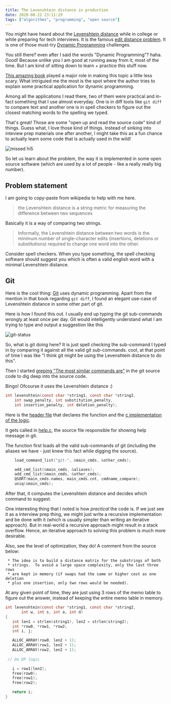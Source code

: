 ```yaml
---
title: The Levenshtein distance in production
date: 2020-08-22 23:11:29
tags: ["algorithms", "programming", "open source"]
---
```


You might have heard about the [Levenshtein distance](https://en.wikipedia.org/wiki/Levenshtein_distance) while in college or while preparing for tech interviews. It is the famous [edit distance problem](https://leetcode.com/problems/edit-distance/). It is one of those must-try [Dynamic Programming](https://en.wikipedia.org/wiki/Dynamic_programming) challenges.

You still there? even after I said the words "Dynamic Programming"? haha. Good! Because unlike you I am good at running away from it; most of the time. But I am kind of sitting down to learn + practice this stuff now.

[This amazing book](https://www.manning.com/books/grokking-algorithms) played a major role in making this topic a little less scary. What intriguied me the most is the spot where the author tries to explain some practical application for dynamic programming.

Among all the applications I read there, two of them were practical and in-fact something that I use almost everyday. One is in diff tools like `git diff` to compare text and another one is in spell checkers to figure out the closest matching words to the spelling we typed.

That's great! Those are some "open up and read the source code" kind of things. Guess what, I love those kind of things. Instead of sinking into inteview prep materials one after another, I might take this as a fun chance to actually learn some code that is actually used in the wild!

![missed hi5](https://media.giphy.com/media/xT1R9YSHqTHAuD9FyU/giphy.gif)

So let us learn about the problem, the way it is implemented in some open source software (which are used by a lot of people - like a really really big number).

## Problem statement

I am going to copy-paste from wikipedia to help with me here.

>  the Levenshtein distance is a string metric for measuring the difference between two sequences

Basically it is a way of comparing two strings.

> Informally, the Levenshtein distance between two words is the minimum number of single-character edits (insertions, deletions or substitutions) required to change one word into the other.

Consider spell checkers. When you type something, the spell checking software should suggest you which is often a valid english word with a minimal Levenshtein distance.

## Git

Here is the cool thing: [Git](https://github.com/git/git) uses dynamic programming. Apart from the mention in that book regarding `git diff`, I found an elegant use-case of Levenshtein distance in some other part of git.

Here is how I found this out. I usually end up typing the git sub-commands wrongly at least once per day. Git would intelligently understand what I am trying to type and output a suggestion like this

![git-status](/images/git-status.png)

So, what is git doing here? It is just spell checking the sub-command I typed in by comparing it against all the valid git sub-commands. cool, at that point of time I was like "I think git might be using the Levenshtein distance to do this".

Then I started [greping "The most similar commands are"](https://github.com/git/git/search?q=The+most+similar+commands+are&unscoped_q=The+most+similar+commands+are) in the git source code to dig deep into the source code.

Bingo! Ofcourse it uses the Levenshtein distance :)

```c
int levenshtein(const char *string1, const char *string2,
	int swap_penalty, int substitution_penalty,
	int insertion_penalty, int deletion_penalty);
```

Here is the [header file](https://github.com/git/git/blob/53f9a3e157dbbc901a02ac2c73346d375e24978c/levenshtein.h) that declares the function and the [c implementation of the logic](https://github.com/git/git/blob/53f9a3e157dbbc901a02ac2c73346d375e24978c/levenshtein.c).

It gets called in [help.c](https://github.com/git/git/blob/4f0a8be78499454eac3985b6e7e144b8376ab0a5/help.c#L514-L623), the source file responsible for showing help message in git.

The function first loads all the valid sub-commands of git (including the aliases we have - just knew this fact while digging the source).

```c
	load_command_list("git-", &main_cmds, &other_cmds);

	add_cmd_list(&main_cmds, &aliases);
	add_cmd_list(&main_cmds, &other_cmds);
	QSORT(main_cmds.names, main_cmds.cnt, cmdname_compare);
	uniq(&main_cmds);
```

After that, it computes the Levenshtein distance and decides which command to suggest.

One interesting thing that I noted is how _practical_ the code is. If we just see it as a interview prep thing, we might just write a recursive implementation and be done with it (which is usually simpler than writing an iterative approach). But in real-world a recursive approach might result in a stack overflow. Hence, an iterative approach to solving this problem is much more desirable.

Also, see the level of optimization, they do! A comment from the source below:

```
 * The idea is to build a distance matrix for the substrings of both
 * strings.  To avoid a large space complexity, only the last three rows
 * are kept in memory (if swaps had the same or higher cost as one deletion
 * plus one insertion, only two rows would be needed).
 ```
 
 At any given point of time, they are just using 3 rows of the memo table to figure out the answer, instead of keeping the entire memo table in memory.
 
 ```c
int levenshtein(const char *string1, const char *string2,
		int w, int s, int a, int d)
{
	int len1 = strlen(string1), len2 = strlen(string2);
	int *row0, *row1, *row2;
	int i, j;

	ALLOC_ARRAY(row0, len2 + 1);
	ALLOC_ARRAY(row1, len2 + 1);
	ALLOC_ARRAY(row2, len2 + 1);
  
  // Do DP logic

	i = row1[len2];
	free(row0);
	free(row1);
	free(row2);

	return i;
}
```

